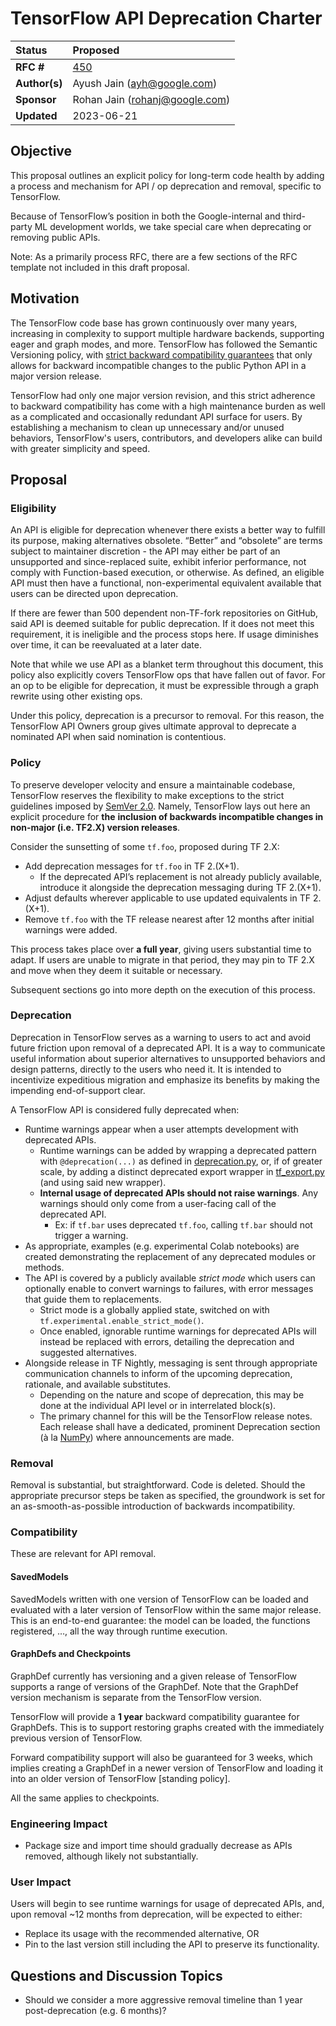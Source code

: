 # TensorFlow API Deprecation Charter

| Status        | Proposed       |
:-------------- |:---------------------------------------------------- |
| **RFC #**     | [450](https://github.com/tensorflow/community/pull/450) |
| **Author(s)** | Ayush Jain (ayh@google.com)                          |
| **Sponsor**   | Rohan Jain (rohanj@google.com)                       |
| **Updated**   | 2023-06-21                                           |

## Objective

This proposal outlines an explicit policy for long-term code health by adding a process and mechanism for API / op deprecation and removal, specific to TensorFlow.

Because of TensorFlow’s position in both the Google-internal and third-party ML development worlds, we take special care when deprecating or removing public APIs. 

Note: As a primarily process RFC, there are a few sections of the RFC template not included in this draft proposal.

## Motivation

The TensorFlow code base has grown continuously over many years, increasing in complexity to support multiple hardware backends, supporting eager and graph modes, and more. TensorFlow has followed the Semantic Versioning policy, with [strict backward compatibility guarantees](https://www.tensorflow.org/guide/versions) that only allows for backward incompatible changes to the public Python API in a major version release. 

TensorFlow had only one major version revision, and this strict adherence to backward compatibility has come with a high maintenance burden as well as a complicated and occasionally redundant API surface for users. By establishing a mechanism to clean up unnecessary and/or unused behaviors, TensorFlow's users, contributors, and developers alike can build with greater simplicity and speed.

## Proposal

### Eligibility

An API is eligible for deprecation whenever there exists a better way to fulfill its purpose, making alternatives obsolete. “Better” and “obsolete” are terms subject to maintainer discretion - the API may either be part of an unsupported and since-replaced suite, exhibit inferior performance, not comply with Function-based execution, or otherwise. As defined, an eligible API must then have a functional, non-experimental equivalent available that users can be directed upon deprecation. 

If there are fewer than 500 dependent non-TF-fork repositories on GitHub, said API is deemed suitable for public deprecation. If it does not meet this requirement, it is ineligible and the process stops here. If usage diminishes over time, it can be reevaluated at a later date.

Note that while we use API as a blanket term throughout this document, this policy also explicitly covers TensorFlow ops that have fallen out of favor. For an op to be eligible for deprecation, it must be expressible through a graph rewrite using other existing ops.

Under this policy, deprecation is a precursor to removal. For this reason, the TensorFlow API Owners group gives ultimate approval to deprecate a nominated API when said nomination is contentious.

### Policy

To preserve developer velocity and ensure a maintainable codebase, TensorFlow reserves the flexibility to make exceptions to the strict guidelines imposed by [SemVer 2.0](https://semver.org/#spec-item-8). Namely, TensorFlow lays out here an explicit procedure for **the** **inclusion of backwards incompatible changes in non-major (i.e. TF2.X) version releases**.

Consider the sunsetting of some `tf.foo`, proposed during TF 2.X:

* Add deprecation messages for `tf.foo` in TF 2.(X+1). 
    * If the deprecated API’s replacement is not already publicly available, introduce it alongside the deprecation messaging during TF 2.(X+1).
* Adjust defaults wherever applicable to use updated equivalents in TF 2.(X+1).
* Remove `tf.foo` with the TF release nearest after 12 months after initial warnings were added.

This process takes place over **a full year**, giving users substantial time to adapt. If users are unable to migrate in that period, they may pin to TF 2.X and move when they deem it suitable or necessary.

Subsequent sections go into more depth on the execution of this process.

### Deprecation

Deprecation in TensorFlow serves as a warning to users to act and avoid future friction upon removal of a deprecated API. It is a way to communicate useful information about superior alternatives to unsupported behaviors and design patterns, directly to the users who need it. It is intended to incentivize expeditious migration and emphasize its benefits by making the impending end-of-support clear. 

A TensorFlow API is considered fully deprecated when:

* Runtime warnings appear when a user attempts development with deprecated APIs.
    * Runtime warnings can be added by wrapping a deprecated pattern with `@deprecation(...)` as defined in [deprecation.py](https://github.com/tensorflow/tensorflow/blob/master/tensorflow/python/util/deprecation.py), or, if of greater scale, by adding a distinct deprecated export wrapper in [tf_export.py](https://github.com/tensorflow/tensorflow/blob/master/tensorflow/python/util/tf_export.py) (and using said new wrapper).
    * **Internal usage of deprecated APIs should not raise warnings**. Any warnings should only come from a user-facing call of the deprecated API. 
        * Ex: if `tf.bar` uses deprecated `tf.foo`, calling `tf.bar` should not trigger a warning.
* As appropriate, examples (e.g. experimental Colab notebooks) are created demonstrating the replacement of any deprecated modules or methods.
* The API is covered by a publicly available _strict mode_ which users can optionally enable to convert warnings to failures, with error messages that guide them to replacements.
    * Strict mode is a globally applied state, switched on with `tf.experimental.enable_strict_mode()`. 
    * Once enabled, ignorable runtime warnings for deprecated APIs will instead be replaced with errors, detailing the deprecation and suggested alternatives.
* Alongside release in TF Nightly, messaging is sent through appropriate communication channels to inform of the upcoming deprecation, rationale, and available substitutes.
    * Depending on the nature and scope of deprecation, this may be done at the individual API level or in interrelated block(s).
    * The primary channel for this will be the TensorFlow release notes. Each release shall have a dedicated, prominent Deprecation section (à la [NumPy](https://numpy.org/doc/stable/release/1.24.0-notes.html#deprecations)) where announcements are made.

### Removal

Removal is substantial, but straightforward. Code is deleted. Should the appropriate precursor steps be taken as specified, the groundwork is set for an as-smooth-as-possible introduction of backwards incompatibility.

### Compatibility

These are relevant for API removal.

#### SavedModels

SavedModels written with one version of TensorFlow can be loaded and evaluated with a later version of TensorFlow within the same major release. This is an end-to-end guarantee: the model can be loaded, the functions registered, …, all the way through runtime execution.

#### GraphDefs and Checkpoints

GraphDef currently has versioning and a given release of TensorFlow supports a range of versions of the GraphDef.  Note that the GraphDef version mechanism is separate from the TensorFlow version. 

TensorFlow will provide a **1 year** backward compatibility guarantee for GraphDefs. This is to support restoring graphs created with the immediately previous version of TensorFlow. 

Forward compatibility support will also be guaranteed for 3 weeks, which implies creating a GraphDef in a newer version of TensorFlow and loading it into an older version of TensorFlow [standing policy].

All the same applies to checkpoints. 

### Engineering Impact
* Package size and import time should gradually decrease as APIs removed, although likely not substantially.

### User Impact
Users will begin to see runtime warnings for usage of deprecated APIs, and, upon removal ~12 months from deprecation, will be expected to either:
* Replace its usage with the recommended alternative, OR 
* Pin to the last version still including the API to preserve its functionality.

## Questions and Discussion Topics

* Should we consider a more aggressive removal timeline than 1 year post-deprecation (e.g. 6 months)?
